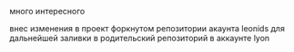 много интересного

внес изменения в проект форкнутом репозитории акаунта leonids для дальнейшей заливки в родительский репозиторий в аккаунте lyon